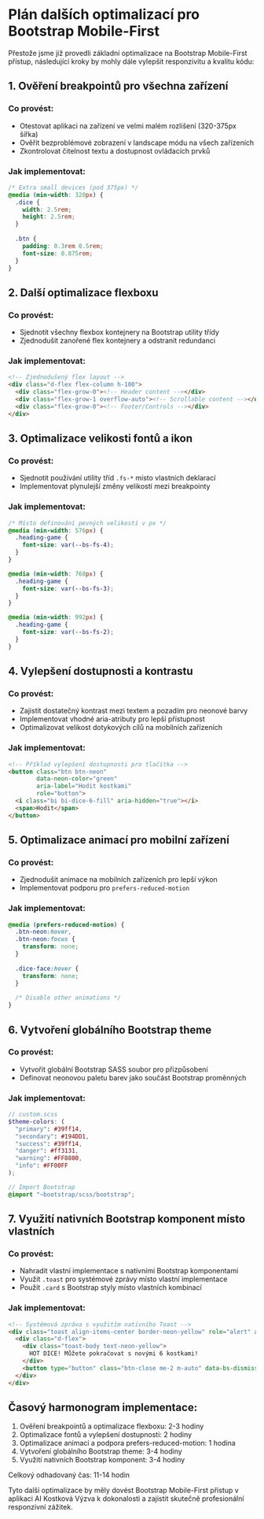 # Plán dalších optimalizací pro Bootstrap Mobile-First

Přestože jsme již provedli základní optimalizace na Bootstrap Mobile-First přístup, následující kroky by mohly dále vylepšit responzivitu a kvalitu kódu:

## 1. Ověření breakpointů pro všechna zařízení

### Co provést:
- Otestovat aplikaci na zařízení ve velmi malém rozlišení (320-375px šířka)
- Ověřit bezproblémové zobrazení v landscape módu na všech zařízeních
- Zkontrolovat čitelnost textu a dostupnost ovládacích prvků

### Jak implementovat:
```css
/* Extra small devices (pod 375px) */
@media (min-width: 320px) {
  .dice {
    width: 2.5rem;
    height: 2.5rem;
  }
  
  .btn {
    padding: 0.3rem 0.5rem;
    font-size: 0.875rem;
  }
}
```

## 2. Další optimalizace flexboxu

### Co provést:
- Sjednotit všechny flexbox kontejnery na Bootstrap utility třídy
- Zjednodušit zanořené flex kontejnery a odstranit redundanci

### Jak implementovat:
```html
<!-- Zjednodušený flex layout -->
<div class="d-flex flex-column h-100">
  <div class="flex-grow-0"><!-- Header content --></div>
  <div class="flex-grow-1 overflow-auto"><!-- Scrollable content --></div>
  <div class="flex-grow-0"><!-- Footer/Controls --></div>
</div>
```

## 3. Optimalizace velikosti fontů a ikon

### Co provést:
- Sjednotit používání utility tříd `.fs-*` místo vlastních deklarací
- Implementovat plynulejší změny velikostí mezi breakpointy

### Jak implementovat:
```css
/* Místo definování pevných velikostí v px */
@media (min-width: 576px) {
  .heading-game {
    font-size: var(--bs-fs-4);
  }
}

@media (min-width: 768px) {
  .heading-game {
    font-size: var(--bs-fs-3);
  }
}

@media (min-width: 992px) {
  .heading-game {
    font-size: var(--bs-fs-2);
  }
}
```

## 4. Vylepšení dostupnosti a kontrastu

### Co provést:
- Zajistit dostatečný kontrast mezi textem a pozadím pro neonové barvy
- Implementovat vhodné aria-atributy pro lepší přístupnost
- Optimalizovat velikost dotykových cílů na mobilních zařízeních

### Jak implementovat:
```html
<!-- Příklad vylepšení dostupnosti pro tlačítka -->
<button class="btn btn-neon" 
        data-neon-color="green" 
        aria-label="Hodit kostkami"
        role="button">
  <i class="bi bi-dice-6-fill" aria-hidden="true"></i> 
  <span>Hodit</span>
</button>
```

## 5. Optimalizace animací pro mobilní zařízení

### Co provést:
- Zjednodušit animace na mobilních zařízeních pro lepší výkon
- Implementovat podporu pro `prefers-reduced-motion`

### Jak implementovat:
```css
@media (prefers-reduced-motion) {
  .btn-neon:hover,
  .btn-neon:focus {
    transform: none;
  }
  
  .dice-face:hover {
    transform: none;
  }
  
  /* Disable other animations */
}
```

## 6. Vytvoření globálního Bootstrap theme

### Co provést:
- Vytvořit globální Bootstrap SASS soubor pro přizpůsobení
- Definovat neonovou paletu barev jako součást Bootstrap proměnných

### Jak implementovat:
```scss
// custom.scss
$theme-colors: (
  "primary": #39ff14,
  "secondary": #194DD1,
  "success": #39ff14,
  "danger": #ff3131,
  "warning": #FF8800,
  "info": #FF00FF
);

// Import Bootstrap
@import "~bootstrap/scss/bootstrap";
```

## 7. Využití nativních Bootstrap komponent místo vlastních

### Co provést:
- Nahradit vlastní implementace s nativními Bootstrap komponentami
- Využít `.toast` pro systémové zprávy místo vlastní implementace
- Použít `.card` s Bootstrap styly místo vlastních kombinací

### Jak implementovat:
```html
<!-- Systémová zpráva s využitím nativního Toast -->
<div class="toast align-items-center border-neon-yellow" role="alert" aria-live="assertive" aria-atomic="true">
  <div class="d-flex">
    <div class="toast-body text-neon-yellow">
      HOT DICE! Můžete pokračovat s novými 6 kostkami!
    </div>
    <button type="button" class="btn-close me-2 m-auto" data-bs-dismiss="toast" aria-label="Close"></button>
  </div>
</div>
```

## Časový harmonogram implementace:
1. Ověření breakpointů a optimalizace flexboxu: 2-3 hodiny
2. Optimalizace fontů a vylepšení dostupnosti: 2 hodiny
3. Optimalizace animací a podpora prefers-reduced-motion: 1 hodina
4. Vytvoření globálního Bootstrap theme: 3-4 hodiny
5. Využití nativních Bootstrap komponent: 3-4 hodiny

Celkový odhadovaný čas: 11-14 hodin

Tyto další optimalizace by měly dovést Bootstrap Mobile-First přístup v aplikaci AI Kostková Výzva k dokonalosti a zajistit skutečně profesionální responzivní zážitek.
